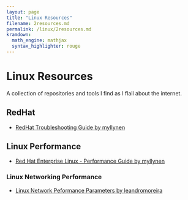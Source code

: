 ```yaml
---
layout: page
title: "Linux Resources"
filename: 2resources.md
permalink: /linux/2resources.md
kramdown:
  math_engine: mathjax
  syntax_highlighter: rouge
---
```

# Linux Resources
A collection of repositories and tools I find as I flail about the internet. 

## RedHat 
* [RedHat Troubleshooting Guide by myllynen](https://github.com/myllynen/rhel-troubleshooting-guide)

## Linux Performance
*  [Red Hat Enterprise Linux - Performance Guide by myllynen](https://github.com/myllynen/rhel-performance-guide)

### Linux Networking Performance
* [Linux Network Peformance Parameters by leandromoreira](https://github.com/leandromoreira/linux-network-performance-parameters)
